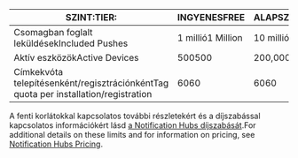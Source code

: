 
| <span data-ttu-id="4feca-101">SZINT:</span><span class="sxs-lookup"><span data-stu-id="4feca-101">TIER:</span></span> | <span data-ttu-id="4feca-102">INGYENES</span><span class="sxs-lookup"><span data-stu-id="4feca-102">FREE</span></span> | <span data-ttu-id="4feca-103">ALAPSZINTŰ</span><span class="sxs-lookup"><span data-stu-id="4feca-103">BASIC</span></span> | <span data-ttu-id="4feca-104">STANDARD</span><span class="sxs-lookup"><span data-stu-id="4feca-104">STANDARD</span></span> |
| --- | --- | --- | --- |
| <span data-ttu-id="4feca-105">Csomagban foglalt leküldések</span><span class="sxs-lookup"><span data-stu-id="4feca-105">Included Pushes</span></span> |<span data-ttu-id="4feca-106">1 millió</span><span class="sxs-lookup"><span data-stu-id="4feca-106">1 Million</span></span> |<span data-ttu-id="4feca-107">10 millió</span><span class="sxs-lookup"><span data-stu-id="4feca-107">10 Million</span></span> |<span data-ttu-id="4feca-108">10 millió</span><span class="sxs-lookup"><span data-stu-id="4feca-108">10 Million</span></span> |
| <span data-ttu-id="4feca-109">Aktív eszközök</span><span class="sxs-lookup"><span data-stu-id="4feca-109">Active Devices</span></span> |<span data-ttu-id="4feca-110">500</span><span class="sxs-lookup"><span data-stu-id="4feca-110">500</span></span> |<span data-ttu-id="4feca-111">200,000</span><span class="sxs-lookup"><span data-stu-id="4feca-111">200,000</span></span> | <span data-ttu-id="4feca-112">10 millió</span><span class="sxs-lookup"><span data-stu-id="4feca-112">10 million</span></span> |
| <span data-ttu-id="4feca-113">Címkekvóta telepítésenként/regisztrációnként</span><span class="sxs-lookup"><span data-stu-id="4feca-113">Tag quota per installation/registration</span></span> |<span data-ttu-id="4feca-114">60</span><span class="sxs-lookup"><span data-stu-id="4feca-114">60</span></span> |<span data-ttu-id="4feca-115">60</span><span class="sxs-lookup"><span data-stu-id="4feca-115">60</span></span> |<span data-ttu-id="4feca-116">60</span><span class="sxs-lookup"><span data-stu-id="4feca-116">60</span></span> |

<span data-ttu-id="4feca-117">A fenti korlátokkal kapcsolatos további részletekért és a díjszabással kapcsolatos információkért lásd [a Notification Hubs díjszabását](https://azure.microsoft.com/pricing/details/notification-hubs/).</span><span class="sxs-lookup"><span data-stu-id="4feca-117">For additional details on these limits and for information on pricing, see [Notification Hubs Pricing](https://azure.microsoft.com/pricing/details/notification-hubs/).</span></span> 

